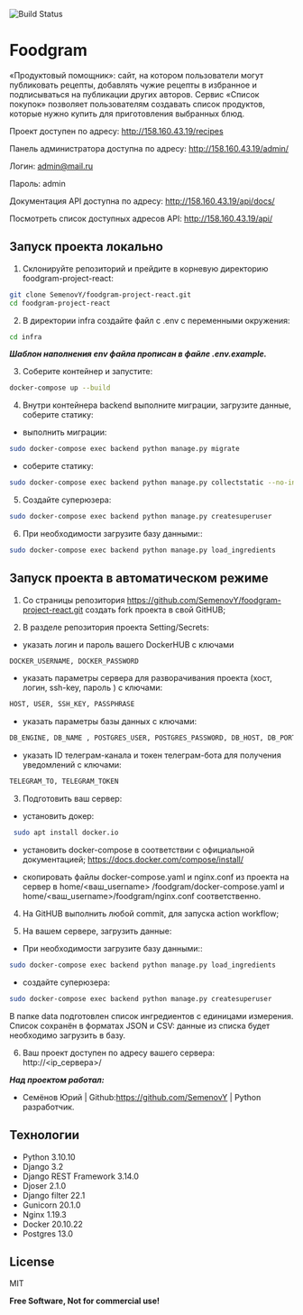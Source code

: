 ![Build Status](https://github.com/SemenovY/foodgram-project-react/actions/workflows/main.yml/badge.svg)

# Foodgram

«Продуктовый помощник»: сайт, на котором пользователи могут публиковать рецепты, добавлять чужие рецепты в избранное и
подписываться на публикации других авторов. Сервис «Список покупок» позволяет пользователям создавать список продуктов,
которые нужно купить для приготовления выбранных блюд.

Проект доступен по адресу: http://158.160.43.19/recipes

Панель администратора доступна по адресу: http://158.160.43.19/admin/

Логин: admin@mail.ru

Пароль: admin

Документация API доступна по адресу: http://158.160.43.19/api/docs/

Посмотреть список доступных адресов API: http://158.160.43.19/api/

## Запуск проекта локально

1. Склонируйте репозиторий и прейдите в корневую директорию foodgram-project-react:

```bash
git clone SemenovY/foodgram-project-react.git
cd foodgram-project-react
```

2. В директории infra создайте файл с .env с переменными окружения:

```bash
cd infra
```

***Шаблон наполнения env файла прописан в файле .env.example.***

3. Соберите контейнер и запустите:

```bash
docker-compose up --build
```

4. Внутри контейнера backend выполните миграции, загрузите данные, соберите статику:

- выполнить миграции:

```bash
sudo docker-compose exec backend python manage.py migrate
```

- соберите статику:

```bash
sudo docker-compose exec backend python manage.py collectstatic --no-input
```

5. Создайте суперюзера:

```bash
sudo docker-compose exec backend python manage.py createsuperuser
```

6. При необходимости загрузите базу данными::

```bash
sudo docker-compose exec backend python manage.py load_ingredients
```

## Запуск проекта в автоматическом режиме

1. Со страницы репозитория https://github.com/SemenovY/foodgram-project-react.git создать fork проекта в свой GitHUB;

2. В разделе репозитория проекта Setting/Secrets:

- указать логин и пароль вашего DockerHUB с ключами

```bash
DOCKER_USERNAME, DOCKER_PASSWORD
```

- указать параметры сервера для разворачивания проекта (хост, логин, ssh-key, пароль ) с ключами:

```bash
HOST, USER, SSH_KEY, PASSPHRASE
```

- указать параметры базы данных с ключами:

```bash
DB_ENGINE, DB_NAME , POSTGRES_USER, POSTGRES_PASSWORD, DB_HOST, DB_PORT
```

- указать ID телеграм-канала и токен телеграм-бота для получения уведомлений с ключами:

```bash
TELEGRAM_TO, TELEGRAM_TOKEN
```

3. Подготовить ваш сервер:

- установить докер:

```bash
 sudo apt install docker.io
 ```

- установить docker-compose в соответствии с официальной документацией;
  https://docs.docker.com/compose/install/

- cкопировать файлы docker-compose.yaml и nginx.conf из проекта на сервер в home/<ваш_username>
  /foodgram/docker-compose.yaml и home/<ваш_username>/foodgram/nginx.conf соответственно.

4. На GitHUB выполнить любой commit, для запуска action workflow;

5. На вашем сервере, загрузить данные:

- При необходимости загрузите базу данными::

```bash
sudo docker-compose exec backend python manage.py load_ingredients
```

- создайте суперюзера:

```bash
sudo docker-compose exec backend python manage.py createsuperuser
```

В папке data подготовлен список ингредиентов с единицами измерения.
Список сохранён в форматах JSON и CSV: данные из списка будет необходимо загрузить в базу.

6. Ваш проект доступен по адресу вашего сервера:
   http://<ip_сервера>/

***Над проектом работал:***

* Семёнов Юрий | Github:https://github.com/SemenovY | Python разработчик.

## Технологии

- Python 3.10.10
- Django 3.2
- Django REST Framework 3.14.0
- Djoser 2.1.0
- Django filter 22.1
- Gunicorn 20.1.0
- Nginx 1.19.3
- Docker 20.10.22
- Postgres 13.0

## License

MIT

**Free Software, Not for commercial use!**
